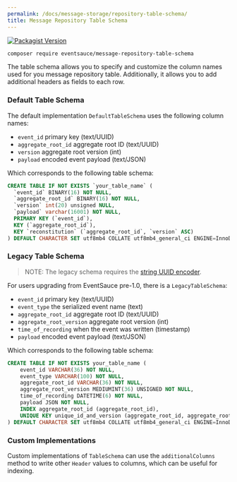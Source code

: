 ```yaml
---
permalink: /docs/message-storage/repository-table-schema/
title: Message Repository Table Schema
---
```


[![Packagist Version](https://img.shields.io/packagist/v/eventsauce/message-repository-table-schema.svg?style=flat-square)](https://packagist.org/packages/eventsauce/message-repository-table-schema)

```bash
composer require eventsauce/message-repository-table-schema
```

The table schema allows you to specify and customize the column names used for you
message repository table. Additionally, it allows you to add additional headers as
fields to each row.

### Default Table Schema

The default implementation `DefaultTableSchema` uses the following column names:

- `event_id` primary key (text/UUID)
- `aggregate_root_id` aggregate root ID (text/UUID)
- `version` aggregate root version (int)
- `payload` encoded event payload (text/JSON)

Which corresponds to the following table schema: 

```sql
CREATE TABLE IF NOT EXISTS `your_table_name` (
  `event_id` BINARY(16) NOT NULL,
  `aggregate_root_id` BINARY(16) NOT NULL,
  `version` int(20) unsigned NULL,
  `payload` varchar(16001) NOT NULL,
  PRIMARY KEY (`event_id`),
  KEY (`aggregate_root_id`),
  KEY `reconstitution` (`aggregate_root_id`, `version` ASC)
) DEFAULT CHARACTER SET utf8mb4 COLLATE utf8mb4_general_ci ENGINE=InnoDB;
```

### Legacy Table Schema

> NOTE: The legacy schema requires the [string UUID encoder](/docs/message-storage/uuid-encoding/#string-uuid-encoder).


For users upgrading from EventSauce pre-1.0, there is a `LegacyTableSchema`:

- `event_id` primary key (text/UUID)
- `event_type` the serialized event name (text)
- `aggregate_root_id` aggregate root ID (text/UUID)
- `aggregate_root_version` aggregate root version (int)
- `time_of_recording` when the event was written (timestamp)
- `payload` encoded event payload (text/JSON)

Which corresponds to the following table schema:

```sql
CREATE TABLE IF NOT EXISTS your_table_name (
    event_id VARCHAR(36) NOT NULL,
    event_type VARCHAR(100) NOT NULL,
    aggregate_root_id VARCHAR(36) NOT NULL,
    aggregate_root_version MEDIUMINT(36) UNSIGNED NOT NULL,
    time_of_recording DATETIME(6) NOT NULL,
    payload JSON NOT NULL,
    INDEX aggregate_root_id (aggregate_root_id),
    UNIQUE KEY unique_id_and_version (aggregate_root_id, aggregate_root_version ASC)
) DEFAULT CHARACTER SET utf8mb4 COLLATE utf8mb4_general_ci ENGINE=InnoDB
```

### Custom Implementations

Custom implementations of `TableSchema` can use the `additionalColumns` method to
write other `Header` values to columns, which can be useful for indexing.
